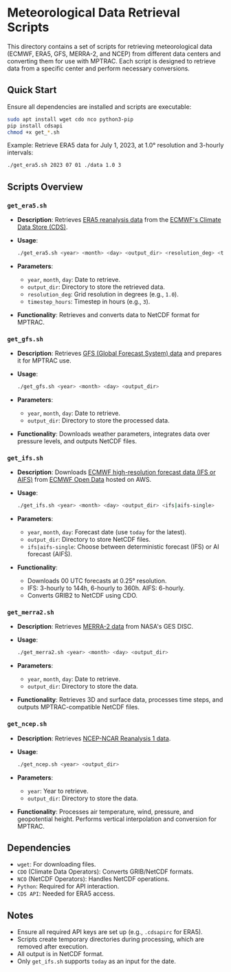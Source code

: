 # Meteorological Data Retrieval Scripts

This directory contains a set of scripts for retrieving meteorological data (ECMWF, ERA5, GFS, MERRA-2, and NCEP) from different data centers and converting them for use with MPTRAC. Each script is designed to retrieve data from a specific center and perform necessary conversions.

## Quick Start

Ensure all dependencies are installed and scripts are executable:

```bash
sudo apt install wget cdo nco python3-pip
pip install cdsapi
chmod +x get_*.sh
```

Example: Retrieve ERA5 data for July 1, 2023, at 1.0° resolution and 3-hourly intervals:

```bash
./get_era5.sh 2023 07 01 ./data 1.0 3
```

## Scripts Overview

### `get_era5.sh`

- **Description**: Retrieves [ERA5 reanalysis data](https://www.ecmwf.int/en/forecasts/dataset/ecmwf-reanalysis-v5) from the [ECMWF's Climate Data Store (CDS)](https://cds.climate.copernicus.eu/).
  
- **Usage**:
  ```bash
  ./get_era5.sh <year> <month> <day> <output_dir> <resolution_deg> <timestep_hours>
  ```
  
- **Parameters**:
  - `year`, `month`, `day`: Date to retrieve.
  - `output_dir`: Directory to store the retrieved data.
  - `resolution_deg`: Grid resolution in degrees (e.g., `1.0`).
  - `timestep_hours`: Timestep in hours (e.g., `3`).

- **Functionality**: Retrieves and converts data to NetCDF format for MPTRAC.

### `get_gfs.sh`

- **Description**: Retrieves [GFS (Global Forecast System) data](https://www.emc.ncep.noaa.gov/emc/pages/numerical_forecast_systems/gfs.php) and prepares it for MPTRAC use.

- **Usage**:
  ```bash
  ./get_gfs.sh <year> <month> <day> <output_dir>
  ```
  
- **Parameters**:
  - `year`, `month`, `day`: Date to retrieve.
  - `output_dir`: Directory to store the processed data.
- **Functionality**: Downloads weather parameters, integrates data over pressure levels, and outputs NetCDF files.

### `get_ifs.sh`

- **Description**: Downloads [ECMWF high-resolution forecast data (IFS or AIFS)](https://www.ecmwf.int/en/forecasts/datasets/) from [ECMWF Open Data](https://www.ecmwf.int/en/forecasts/datasets/open-data) hosted on AWS.

- **Usage**:
  ```bash
  ./get_ifs.sh <year> <month> <day> <output_dir> <ifs|aifs-single>
  ```
  
- **Parameters**:
  - `year`, `month`, `day`: Forecast date (use `today` for the latest).
  - `output_dir`: Directory to store NetCDF files.
  - `ifs|aifs-single`: Choose between deterministic forecast (IFS) or AI forecast (AIFS).
  
- **Functionality**:
  - Downloads 00 UTC forecasts at 0.25° resolution.
  - IFS: 3-hourly to 144h, 6-hourly to 360h. AIFS: 6-hourly.
  - Converts GRIB2 to NetCDF using CDO.

### `get_merra2.sh`

- **Description**: Retrieves [MERRA-2 data](https://gmao.gsfc.nasa.gov/reanalysis/MERRA-2/) from NASA's GES DISC.

- **Usage**:
  ```bash
  ./get_merra2.sh <year> <month> <day> <output_dir>
  ```
  
- **Parameters**:
  - `year`, `month`, `day`: Date to retrieve.
  - `output_dir`: Directory to store the data.
  
- **Functionality**: Retrieves 3D and surface data, processes time steps, and outputs MPTRAC-compatible NetCDF files.

### `get_ncep.sh`

- **Description**: Retrieves [NCEP-NCAR Reanalysis 1 data](https://psl.noaa.gov/data/gridded/data.ncep.reanalysis.html).

- **Usage**:
  ```bash
  ./get_ncep.sh <year> <output_dir>
  ```
  
- **Parameters**:
  - `year`: Year to retrieve.
  - `output_dir`: Directory to store the data.
  
- **Functionality**: Processes air temperature, wind, pressure, and geopotential height. Performs vertical interpolation and conversion for MPTRAC.

## Dependencies

- `wget`: For downloading files.
- `CDO` (Climate Data Operators): Converts GRIB/NetCDF formats.
- `NCO` (NetCDF Operators): Handles NetCDF operations.
- `Python`: Required for API interaction.
- `CDS API`: Needed for ERA5 access.

## Notes

- Ensure all required API keys are set up (e.g., `.cdsapirc` for ERA5).
- Scripts create temporary directories during processing, which are removed after execution.
- All output is in NetCDF format.
- Only `get_ifs.sh` supports `today` as an input for the date.

